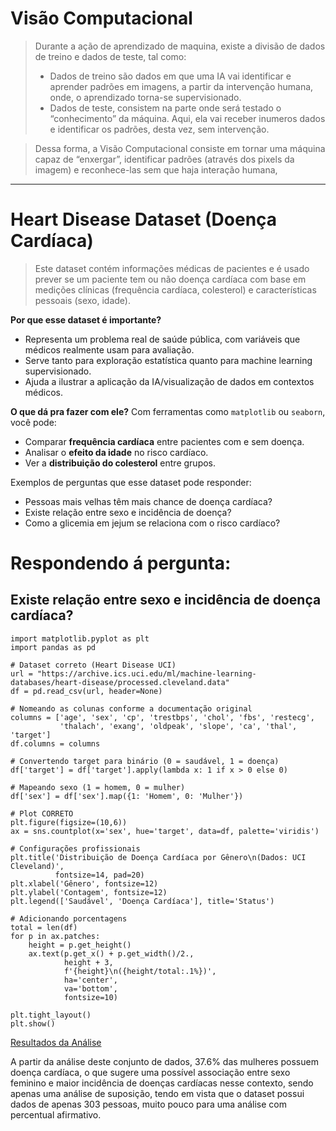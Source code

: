 ﻿# Visão Computacional
> Durante a ação de aprendizado de maquina, existe a divisão de dados de treino e dados de teste, tal como:
> - Dados de treino são dados em que uma IA vai identificar e aprender padrões em imagens, a partir da intervenção humana, onde, o aprendizado torna-se supervisionado.
> - Dados de teste, consistem na parte onde será testado o “conhecimento” da máquina. Aqui, ela vai receber inumeros dados e identificar os padrões, desta vez, sem intervenção.

> Dessa forma, a Visão Computacional consiste em tornar uma máquina capaz de “enxergar”, identificar padrões (através dos pixels da imagem) e reconhece-las sem que haja interação humana,

---

# Heart Disease Dataset (Doença Cardíaca)
> Este dataset contém informações médicas de pacientes e é usado prever se um paciente tem ou não doença cardíaca com base em medições clínicas (frequência cardíaca, colesterol) e características pessoais (sexo, idade).

**Por que esse dataset é importante?**
- Representa um problema real de saúde pública, com variáveis que médicos realmente usam para avaliação.
- Serve tanto para exploração estatística quanto para machine learning supervisionado.
- Ajuda a ilustrar a aplicação da IA/visualização de dados em contextos médicos.

**O que dá pra fazer com ele?**
Com ferramentas como `matplotlib` ou `seaborn`, você pode:

- Comparar **frequência cardíaca** entre pacientes com e sem doença.
- Analisar o **efeito da idade** no risco cardíaco.
- Ver a **distribuição do colesterol** entre grupos.

Exemplos de perguntas que esse dataset pode responder:
- Pessoas mais velhas têm mais chance de doença cardíaca?
- Existe relação entre sexo e incidência de doença?
- Como a glicemia em jejum se relaciona com o risco cardíaco?

# Respondendo á pergunta: 
## Existe relação entre sexo e incidência de doença cardíaca?
```import seaborn as sns
import matplotlib.pyplot as plt
import pandas as pd

# Dataset correto (Heart Disease UCI)
url = "https://archive.ics.uci.edu/ml/machine-learning-databases/heart-disease/processed.cleveland.data"
df = pd.read_csv(url, header=None)

# Nomeando as colunas conforme a documentação original
columns = ['age', 'sex', 'cp', 'trestbps', 'chol', 'fbs', 'restecg', 
           'thalach', 'exang', 'oldpeak', 'slope', 'ca', 'thal', 'target']
df.columns = columns

# Convertendo target para binário (0 = saudável, 1 = doença)
df['target'] = df['target'].apply(lambda x: 1 if x > 0 else 0)

# Mapeando sexo (1 = homem, 0 = mulher)
df['sex'] = df['sex'].map({1: 'Homem', 0: 'Mulher'})

# Plot CORRETO
plt.figure(figsize=(10,6))
ax = sns.countplot(x='sex', hue='target', data=df, palette='viridis')

# Configurações profissionais
plt.title('Distribuição de Doença Cardíaca por Gênero\n(Dados: UCI Cleveland)', 
          fontsize=14, pad=20)
plt.xlabel('Gênero', fontsize=12)
plt.ylabel('Contagem', fontsize=12)
plt.legend(['Saudável', 'Doença Cardíaca'], title='Status')

# Adicionando porcentagens
total = len(df)
for p in ax.patches:
    height = p.get_height()
    ax.text(p.get_x() + p.get_width()/2.,
            height + 3,
            f'{height}\n({height/total:.1%})',
            ha='center', 
            va='bottom',
            fontsize=10)

plt.tight_layout()
plt.show()
```

[Resultados da Análise](transferir.png)

A partir da análise deste conjunto de dados, 37.6% das mulheres possuem doença cardíaca, o que sugere uma possível associação entre sexo feminino e maior incidência de doenças cardíacas nesse contexto, sendo apenas uma análise de suposição, tendo em vista que o dataset possui dados de apenas 303 pessoas, muito pouco para uma análise com percentual afirmativo.

